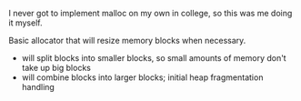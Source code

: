 I never got to implement malloc on my own in college, so this was me doing it myself.

Basic allocator that will resize memory blocks when necessary.
- will split blocks into smaller blocks, so small amounts of memory don't take up big blocks
- will combine blocks into larger blocks; initial heap fragmentation handling
